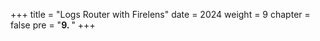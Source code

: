 +++
title = "Logs Router with Firelens"
date = 2024
weight = 9
chapter = false
pre = "<b>9. </b>"
+++
